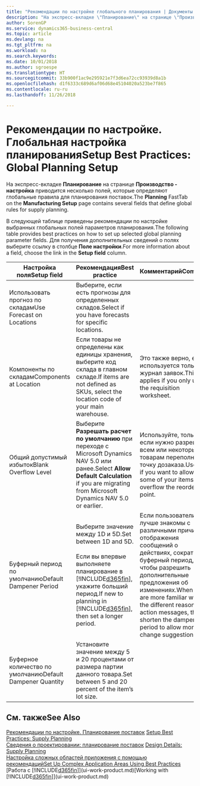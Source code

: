 ```yaml
---
title: "Рекомендации по настройке глобального планирования | Документы Майкрософт"
description: "На экспресс-вкладке \"Планирование\" на странице \"Производство - настройка\" приводится несколько полей, которые определяют глобальные правила для планирования поставок."
author: SorenGP
ms.service: dynamics365-business-central
ms.topic: article
ms.devlang: na
ms.tgt_pltfrm: na
ms.workload: na
ms.search.keywords: 
ms.date: 10/01/2018
ms.author: sgroespe
ms.translationtype: HT
ms.sourcegitcommit: 33b900f1ac9e295921e7f3d6ea72cc93939d8a1b
ms.openlocfilehash: d1f6333c689d6af06d68e45104020a523be7f865
ms.contentlocale: ru-ru
ms.lasthandoff: 11/26/2018

---
```

# <a name="setup-best-practices-global-planning-setup"></a><span data-ttu-id="72ce8-103">Рекомендации по настройке. Глобальная настройка планирования</span><span class="sxs-lookup"><span data-stu-id="72ce8-103">Setup Best Practices: Global Planning Setup</span></span>
<span data-ttu-id="72ce8-104">На экспресс-вкладке **Планирование** на странице **Производство - настройка** приводится несколько полей, которые определяют глобальные правила для планирования поставок.</span><span class="sxs-lookup"><span data-stu-id="72ce8-104">The **Planning** FastTab on the **Manufacturing Setup** page contains several fields that define global rules for supply planning.</span></span>  

 <span data-ttu-id="72ce8-105">В следующей таблице приведены рекомендации по настройке выбранных глобальных полей параметров планирования.</span><span class="sxs-lookup"><span data-stu-id="72ce8-105">The following table provides best practices on how to set up selected global planning parameter fields.</span></span> <span data-ttu-id="72ce8-106">Для получения дополнительных сведений о полях выберите ссылку в столбце **Поле настройки**.</span><span class="sxs-lookup"><span data-stu-id="72ce8-106">For more information about a field, choose the link in the **Setup field** column.</span></span>  

|<span data-ttu-id="72ce8-107">Настройка поля</span><span class="sxs-lookup"><span data-stu-id="72ce8-107">Setup field</span></span>|<span data-ttu-id="72ce8-108">Рекомендация</span><span class="sxs-lookup"><span data-stu-id="72ce8-108">Best practice</span></span>|<span data-ttu-id="72ce8-109">Комментарий</span><span class="sxs-lookup"><span data-stu-id="72ce8-109">Comment</span></span>|  
|-----------------|-------------------|-------------|  
|<span data-ttu-id="72ce8-110">Использовать прогноз по складам</span><span class="sxs-lookup"><span data-stu-id="72ce8-110">Use Forecast on Locations</span></span>|<span data-ttu-id="72ce8-111">Выберите, если есть прогнозы для определенных складов.</span><span class="sxs-lookup"><span data-stu-id="72ce8-111">Select if you have forecasts for specific locations.</span></span>||  
|<span data-ttu-id="72ce8-112">Компоненты по складам</span><span class="sxs-lookup"><span data-stu-id="72ce8-112">Components at Location</span></span>|<span data-ttu-id="72ce8-113">Если товары не определены как единицы хранения, выберите код склада в главном складе.</span><span class="sxs-lookup"><span data-stu-id="72ce8-113">If items are not defined as SKUs, select the location code of your main warehouse.</span></span>|<span data-ttu-id="72ce8-114">Это также верно, если используется только журнал заявок.</span><span class="sxs-lookup"><span data-stu-id="72ce8-114">This also applies if you only use the requisition worksheet.</span></span>|  
|<span data-ttu-id="72ce8-115">Общий допустимый избыток</span><span class="sxs-lookup"><span data-stu-id="72ce8-115">Blank Overflow Level</span></span>|<span data-ttu-id="72ce8-116">Выберите **Разрешать расчет по умолчанию** при переходе с Microsoft Dynamics NAV 5.0 или ранее.</span><span class="sxs-lookup"><span data-stu-id="72ce8-116">Select **Allow Default Calculation** if you are migrating from Microsoft Dynamics NAV 5.0 or earlier.</span></span>|<span data-ttu-id="72ce8-117">Используйте, только если нужно разрешить всем или некоторым товарам переполнять точку дозаказа.</span><span class="sxs-lookup"><span data-stu-id="72ce8-117">Use only if you want to allow all or some of your items to overflow the reorder point.</span></span>|  
|<span data-ttu-id="72ce8-118">Буферный период по умолчанию</span><span class="sxs-lookup"><span data-stu-id="72ce8-118">Default Dampener Period</span></span>|<span data-ttu-id="72ce8-119">Выберите значение между 1D и 5D.</span><span class="sxs-lookup"><span data-stu-id="72ce8-119">Set between 1D and 5D.</span></span><br /><br /> <span data-ttu-id="72ce8-120">Если вы впервые выполняете планирование в [!INCLUDE[d365fin](includes/d365fin_md.md)], укажите больший период.</span><span class="sxs-lookup"><span data-stu-id="72ce8-120">If new to planning in [!INCLUDE[d365fin](includes/d365fin_md.md)], then set a longer period.</span></span>|<span data-ttu-id="72ce8-121">Если пользователи лучше знакомы с различными причинами отображения сообщений о действиях, сократите буферный период, чтобы разрешить дополнительные предложения об изменениях.</span><span class="sxs-lookup"><span data-stu-id="72ce8-121">When users are more familiar with the different reasons for action messages, then shorten the dampener period to allow more change suggestions.</span></span>|  
|<span data-ttu-id="72ce8-122">Буферное количество по умолчанию</span><span class="sxs-lookup"><span data-stu-id="72ce8-122">Default Dampener Quantity</span></span>|<span data-ttu-id="72ce8-123">Установите значение между 5 и 20 процентами от размера партии данного товара.</span><span class="sxs-lookup"><span data-stu-id="72ce8-123">Set between 5 and 20 percent of the item’s lot size.</span></span>||  

## <a name="see-also"></a><span data-ttu-id="72ce8-124">См. также</span><span class="sxs-lookup"><span data-stu-id="72ce8-124">See Also</span></span>  
 <span data-ttu-id="72ce8-125">[Рекомендации по настройке. Планирование поставок](setup-best-practices-supply-planning.md) </span><span class="sxs-lookup"><span data-stu-id="72ce8-125">[Setup Best Practices: Supply Planning](setup-best-practices-supply-planning.md) </span></span>  
 <span data-ttu-id="72ce8-126">[Сведения о проектировании: планирование поставок](design-details-supply-planning.md) </span><span class="sxs-lookup"><span data-stu-id="72ce8-126">[Design Details: Supply Planning](design-details-supply-planning.md) </span></span>  
 [<span data-ttu-id="72ce8-127">Настройка сложных областей приложения с помощью рекомендаций</span><span class="sxs-lookup"><span data-stu-id="72ce8-127">Set Up Complex Application Areas Using Best Practices</span></span>](set-up-complex-application-areas-using-best-practices.md)  
 <span data-ttu-id="72ce8-128">[Работа с [!INCLUDE[d365fin](includes/d365fin_md.md)]](ui-work-product.md)</span><span class="sxs-lookup"><span data-stu-id="72ce8-128">[Working with [!INCLUDE[d365fin](includes/d365fin_md.md)]](ui-work-product.md)</span></span>

